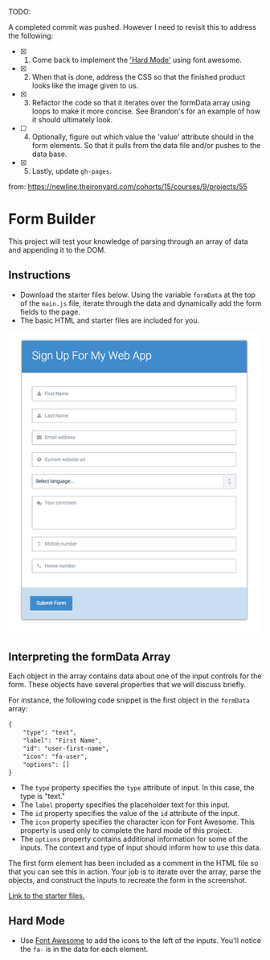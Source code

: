 TODO:

A completed commit was pushed. However I need to revisit this to address the following:
- [X] 1. Come back to implement the ['Hard Mode'](#hard-mode) using font awesome.
- [X] 2. When that is done, address the CSS so that the finished product looks like the image given to us.
- [X] 3. Refactor the code so that it iterates over the formData array using loops to make it more concise. See Brandon's for an example of how it should ultimately look.
- [ ] 4. Optionally, figure out which value the 'value' attribute should in the form elements. So that it pulls from the data file and/or pushes to the data base.
- [X] 5. Lastly, update `gh-pages`.

from: https://newline.theironyard.com/cohorts/15/courses/9/projects/55

# Form Builder
This project will test your knowledge of parsing through an array of data and appending it to the DOM.

## Instructions

* Download the starter files below. Using the variable `formData` at the top of the `main.js` file, iterate through the data and dynamically add the form fields to the page.
* The basic HTML and starter files are included for you.

![Image of what it needs to look like. (Link is broken.)](./images/d9868595-full.png)

## Interpreting the formData Array

Each object in the array contains data about one of the input controls for the form. These objects have several properties that we will discuss briefly.

For instance, the following code snippet is the first object in the `formData` array:

```
{    
    "type": "text",
    "label": "First Name",
    "id": "user-first-name",
    "icon": "fa-user",
    "options": []
}
```

* The `type` property specifies the `type` attribute of input. In this case, the type is "text."
* The `label` property specifies the placeholder text for this input.
* The `id` property specifies the value of the `id` attribute of the input.
* The `icon` property specifies the character icon for Font Awesome. This property is used only to complete the hard mode of this project.
* The `options` property contains additional information for some of the inputs. The context and type of input should inform how to use this data.

The first form element has been included as a comment in the HTML file so that you can see this in action. Your job is to iterate over the array, parse the objects, and construct the inputs to recreate the form in the screenshot.

[Link to the starter files.](https://github.com/JamieBort/FormBuilder/tree/master/SourceFiles/starter_files)

## Hard Mode

* Use [Font Awesome](http://fontawesome.io/) to add the icons to the left of the inputs. You'll notice the `fa-` is in the data for each element.
